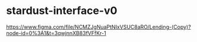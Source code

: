 # stardust-interface-v0


https://www.figma.com/file/NCMZJgNuaPtNIxVSUC8aRO/Lending-(Copy)?node-id=0%3A1&t=3qwjnnXB83fVFfKr-1
